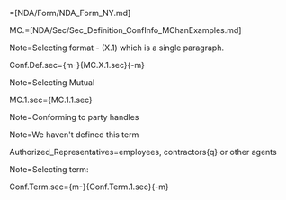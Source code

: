 =[NDA/Form/NDA_Form_NY.md]

MC.=[NDA/Sec/Sec_Definition_ConfInfo_MChanExamples.md]

Note=Selecting format - (X.1) which is a single paragraph.

Conf.Def.sec={m-}{MC.X.1.sec}{-m}

Note=Selecting Mutual

MC.1.sec={MC.1.1.sec}

Note=Conforming to party handles

Note=We haven't defined this term

Authorized_Representatives=employees, contractors{q} or other agents  

Note=Selecting term:

Conf.Term.sec={m-}{Conf.Term.1.sec}{-m}
